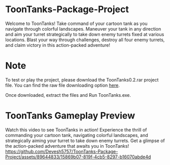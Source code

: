 # ToonTanks-Package-Project
 Welcome to ToonTanks! Take command of your cartoon tank as you navigate through colorful landscapes. Maneuver your tank in any direction and aim your turret strategically to take down enemy turrets fixed at various locations. Blast your way through challenges, destroy all four enemy turrets, and claim victory in this action-packed adventure!

# Note
To test or play the project, please download the ToonTanks0.2.rar project file. You can find the raw file downloading option [here](https://media.githubusercontent.com/media/Devesh5757/ToonTanks-Package-Project/main/ToonTanks0.2.rar?download=true&token=AVL56IN2GJRFCATEZQHVOQDGDOFDW).

Once downloaded, extract the files and Run ToonTanks.exe.

# ToonTanks Gameplay Preview
Watch this video to see ToonTanks in action! Experience the thrill of commanding your cartoon tank, navigating colorful landscapes, and strategically aiming your turret to take down enemy turrets. Get a glimpse of the action-packed adventure that awaits you in ToonTanks!
https://github.com/Devesh5757/ToonTanks-Package-Project/assets/89644833/15869b07-819f-4cb5-8297-b16070abde4d

